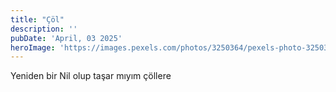 ```yaml
---
title: "Çöl"
description: ''
pubDate: 'April, 03 2025'
heroImage: 'https://images.pexels.com/photos/3250364/pexels-photo-3250364.jpeg'
---
```


Yeniden bir Nil olup taşar mıyım çöllere







